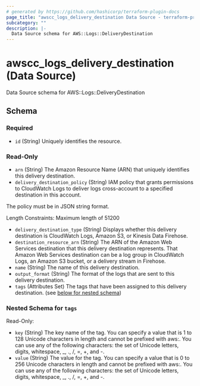 ```yaml
---
# generated by https://github.com/hashicorp/terraform-plugin-docs
page_title: "awscc_logs_delivery_destination Data Source - terraform-provider-awscc"
subcategory: ""
description: |-
  Data Source schema for AWS::Logs::DeliveryDestination
---
```


# awscc_logs_delivery_destination (Data Source)

Data Source schema for AWS::Logs::DeliveryDestination



<!-- schema generated by tfplugindocs -->
## Schema

### Required

- `id` (String) Uniquely identifies the resource.

### Read-Only

- `arn` (String) The Amazon Resource Name (ARN) that uniquely identifies this delivery destination.
- `delivery_destination_policy` (String) IAM policy that grants permissions to CloudWatch Logs to deliver logs cross-account to a specified destination in this account.

The policy must be in JSON string format.

Length Constraints: Maximum length of 51200
- `delivery_destination_type` (String) Displays whether this delivery destination is CloudWatch Logs, Amazon S3, or Kinesis Data Firehose.
- `destination_resource_arn` (String) The ARN of the Amazon Web Services destination that this delivery destination represents. That Amazon Web Services destination can be a log group in CloudWatch Logs, an Amazon S3 bucket, or a delivery stream in Firehose.
- `name` (String) The name of this delivery destination.
- `output_format` (String) The format of the logs that are sent to this delivery destination.
- `tags` (Attributes Set) The tags that have been assigned to this delivery destination. (see [below for nested schema](#nestedatt--tags))

<a id="nestedatt--tags"></a>
### Nested Schema for `tags`

Read-Only:

- `key` (String) The key name of the tag. You can specify a value that is 1 to 128 Unicode characters in length and cannot be prefixed with aws:. You can use any of the following characters: the set of Unicode letters, digits, whitespace, _, ., /, =, +, and -.
- `value` (String) The value for the tag. You can specify a value that is 0 to 256 Unicode characters in length and cannot be prefixed with aws:. You can use any of the following characters: the set of Unicode letters, digits, whitespace, _, ., /, =, +, and -.
